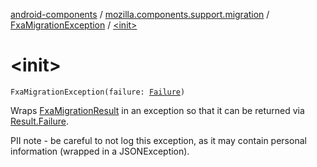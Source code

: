 [android-components](../../index.md) / [mozilla.components.support.migration](../index.md) / [FxaMigrationException](index.md) / [&lt;init&gt;](./-init-.md)

# &lt;init&gt;

`FxaMigrationException(failure: `[`Failure`](../-fxa-migration-result/-failure/index.md)`)`

Wraps [FxaMigrationResult](../-fxa-migration-result/index.md) in an exception so that it can be returned via [Result.Failure](../-result/-failure/index.md).

PII note - be careful to not log this exception, as it may contain personal information (wrapped in a JSONException).

